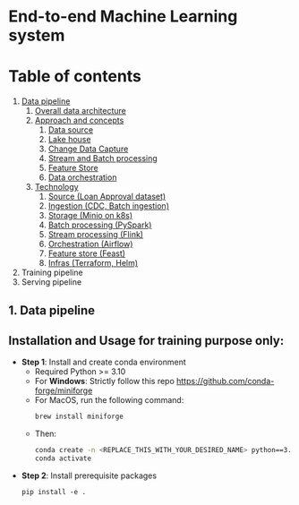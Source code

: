# End-to-end Machine Learning system

# Table of contents
1. [Data pipeline]()
   1. [Overall data architecture]()
   2. [Approach and concepts]()
       1. [Data source]()
       2. [Lake house]()
       3. [Change Data Capture]()
       4. [Stream and Batch processing]()
       5. [Feature Store]()
       6. [Data orchestration]()
   3. [Technology]()
       1. [Source (Loan Approval dataset)]()
       2. [Ingestion (CDC, Batch ingestion)]()
       3. [Storage (Minio on k8s)]()
       4. [Batch processing (PySpark)]()
       5. [Stream processing (Flink)]()
       6. [Orchestration (Airflow)]()
       7. [Feature store (Feast)]()
       8. [Infras (Terraform, Helm)]()
2. Training pipeline
3. Serving pipeline

## 1. Data pipeline

## Installation and Usage for training purpose only:
- **Step 1**: Install and create conda environment
    - Required Python >= 3.10
    - For **Windows**: Strictly follow this repo https://github.com/conda-forge/miniforge
    - For MacOS, run the following command:
        ```bash
        brew install miniforge
        ```
    - Then:
        ```bash
        conda create -n <REPLACE_THIS_WITH_YOUR_DESIRED_NAME> python==3.12
        conda activate 
        ```
- **Step 2**: Install prerequisite packages
    ```
    pip install -e .
    ```

